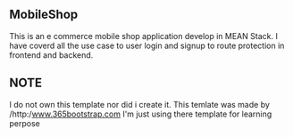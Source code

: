 ## MobileShop
This is an e commerce mobile shop application develop in MEAN Stack.
I have coverd all the use case to user login and signup to route protection in frontend and backend.

## NOTE 
I do not own this template nor did i create it. This temlate was made by /http:/www.365bootstrap.com 
I'm just using there template for learning perpose
